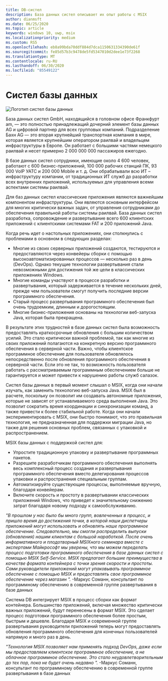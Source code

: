 ```yaml
---
title: DB-систел
description: База данных систел описывает их опыт работы с MSIX
author: dianmsft
ms.date: 06/25/2020
ms.topic: article
keywords: windows 10, uwp, msix
ms.localizationpriority: medium
ms.custom: RS5
ms.openlocfilehash: eb8a99bda70ddf884d7dca1150631334390de61f
ms.sourcegitcommit: fe85d57b3c9478de5fd5347010d2dee1e73f2268
ms.translationtype: MT
ms.contentlocale: ru-RU
ms.lasthandoff: 06/30/2020
ms.locfileid: "85549122"
---
```

# <a name="db-systel"></a>Систел базы данных

![Логотип систел базы данных](../images/DB_logo_red_outlined_200px_rgb.png)

База данных систел GmbH, находящийся в головном офисе Франкфурт am, — это полностью принадлежащий дочерний элемент базы данных AG и цифровой партнер для всех групповых компаний. Подразделение Бахн AG — это вторая крупнейший транспортная компания в мире, которая является крупнейшим оператором раилвай и владельцем инфраструктуры в Европе. Он работает с большими частями немецкого раилвай и несет примерно 2 000 000 000 пассажиров ежегодно.

В базе данных систел сотрудники, имеющие около 4 600 человек, работают с 600 бизнес-приложений, 100 000 рабочих станций ПК, 93 000 VoIP УАТС и 200 000 Mobile и т. д. Они обрабатывали всю ИТ – инфраструктуру компании, от традиционных ИТ служб до разработки всех внутренних приложений, используемых для управления всеми аспектами системы раилвай. 

Для баз данных систел классические приложения являются важнейшим компонентом инфраструктуры. Они являются основным интерфейсом для многих критически важных задач, от управления сотрудниками до обеспечения правильной работы системы раилвай. База данных систел разработка, сопровождение и развертывание всего 600 клиентских приложений с клиентскими системами FAT и 200 приложений Java.

Когда речь идет о настольных приложениях, они столкнулись с проблемами в основном в следующих разделах:

* Многие из своих серверных приложений создаются, тестируются и предоставляются через конвейеры сборки с помощью высокоавтоматизированных процессов — несколько раз в день (DevOps). Однако текущие технологии развертывания стали невозможными для достижения той же цели в классических приложениях Windows.
* Многие команды участвуют в процессе разработки и развертывания, который задерживается в течение нескольких дней, прежде чем пользователи смогут получить последние версии программного обеспечения.
* Старый процесс развертывания программного обеспечения был очень трудоемким, длинным и дорогостоящим.
* Многие бизнес-приложения основаны на технологии веб-запуска Java, которая была прекращена.

В результате этих трудностей в базе данных систел была возможность предоставлять краткосрочные обновления с большим количеством усилий. Это стало критически важной проблемой, так как многие из своих приложений полагаются на конкретную версию программного обеспечения в серверной части. Важно, чтобы клиентское программное обеспечение для пользователя обновлялось непосредственно после обновления программного обеспечения в серверной части. Если это не так, то возможность пользователя работать с рассматриваемым программным обеспечением больше не гарантируется и может привести к нарушению работы служб салазок.

Систел базы данных в первый момент слышал о MSIX, когда они начали изучать, как заменить технологию веб-запуска Java. MSIX был в расчете, поскольку он позволит им создавать автономные приложения, которые не зависят от устанавливаемого среда выполнения Java. Это позволит сократить время координации и синхронизации команд, а также привести к более стабильной работе. Когда они начали экспериментировать с MSIX, они быстро понимают, что это правильная технология, не предназначенная для поддержки миграции Java, но также для решения основных проблем, связанных с упаковкой и распространением.

MSIX базы данных с поддержкой систел для:

* Упростите традиционную упаковку и развертывание программных пакетов.
* Разрешите разработчикам программного обеспечения выполнять весь комплексный процесс создания и развертывания программного обеспечения вместо делегирования процессов упаковки и распространения специальным группам.
* Автоматизируйте существующие процессы, выполняемые вручную, благодаря конвейерам.
* Включите скорость и простоту в развертывании классических приложений Windows, что приведет к значительному снижению затрат благодаря новому подходу к самообслуживанию.

*"В прошлом у нас было бы много групп, вовлеченных в процесс, и пришло время до достижения точки, в которой наши диспетчеры приложений могут использовать и обновлять наше программное обеспечение. Следовательно, мы смогли распределить выпуски (обновления) нашим клиентам с большой наработкой. После очень информативного и плодотворный MSIXного семинара вместе с экспертами Майкрософт мы уверены, что мы можем переделать процесс подготовки программного обеспечения в базе данных систел с помощью MSIX Self-Service. MSIX предлагает большие преимущества в качестве формата контейнера с точки зрения скорости и простоты. Сами руководители приложений могут упаковывать программное обеспечение с помощью MSIX и предоставлять свое программное обеспечение через магазин ".*
-Маркус Соманн, консультант по программному обеспечению в современной группе развертывания в базе данных

Система DB интегрирует MSIX в процесс сборки как формат контейнера. Большинство приложений, включая множество критически важных приложений, будут перенесены в формат MSIX. Это сделает процесс подготовки программного обеспечения более простым, быстрым и дешевле. Благодаря MSIX и современной группе развертывания руководители приложений теперь могут предоставлять обновления программного обеспечения для конечных пользователей напрямую и много раз в день.

*"Технология MSIX позволяет нам применять подход DevOps, даже если мы предоставляем клиентское программное обеспечение, а не облачное программное обеспечение. Это стало неудовлетворительным до тех пор, пока не будет очень недавно ".* -Маркус Соманн, консультант по программному обеспечению в современной группе развертывания в базе данных
